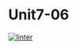 # Unit7-06
[![linter](https://github.com/Abdullah-Al-Rashid/Unit7-06/workflows/linter/badge.svg)](https://github.com/marketplace/actions/super-linter)

